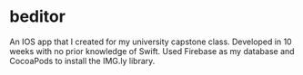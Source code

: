 # beditor
An IOS app that I created for my university capstone class. Developed in 10 weeks with no prior knowledge of Swift. Used Firebase as my database and CocoaPods to install the IMG.ly library.
